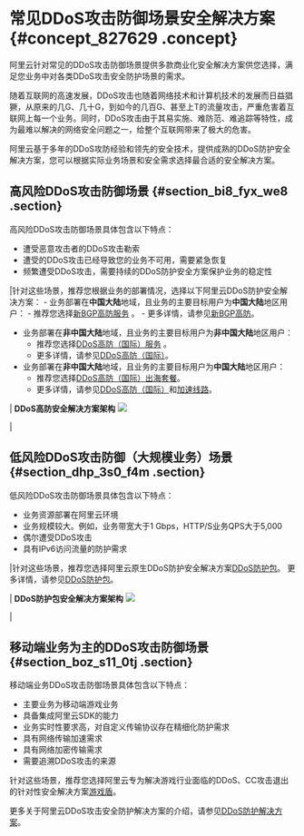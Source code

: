 # 常见DDoS攻击防御场景安全解决方案 {#concept_827629 .concept}

阿里云针对常见的DDoS攻击防御场景提供多款商业化安全解决方案供您选择，满足您业务中对各类DDoS攻击安全防护场景的需求。

随着互联网的高速发展，DDoS攻击也随着网络技术和计算机技术的发展而日益猖獗，从原来的几G、几十G，到如今的几百G、甚至上T的流量攻击，严重危害着互联网上每一个业务。同时，DDoS攻击由于其易实施、难防范、难追踪等特性，成为最难以解决的网络安全问题之一，给整个互联网带来了极大的危害。

阿里云基于多年的DDoS攻防经验和领先的安全技术，提供成熟的DDoS防护安全解决方案，您可以根据实际业务场景和安全需求选择最合适的安全解决方案。

## 高风险DDoS攻击防御场景 {#section_bi8_fyx_we8 .section}

高风险DDoS攻击防御场景具体包含以下特点：

-   遭受恶意攻击者的DDoS攻击勒索
-   遭受的DDoS攻击已经导致您的业务不可用，需要紧急恢复
-   频繁遭受DDoS攻击，需要持续的DDoS防护安全方案保护业务的稳定性

|针对这些场景，推荐您根据业务的部署情况，选择以下阿里云DDoS防护安全解决方案： -   业务部署在**中国大陆**地域，且业务的主要目标用户为**中国大陆**地区用户：
    -   推荐您选择[新BGP高防服务](https://common-buy.aliyun.com/?commodityCode=ddoscoo#/buy) 。
    -   更多详情，请参见[新BGP高防](../../../../cn.zh-CN/新BGP高防IP/产品简介/什么是新BGP高防IP.md#)。
-   业务部署在**非中国大陆**地域，且业务的主要目标用户为**非中国大陆**地区用户：
    -   推荐您选择[DDoS高防（国际）服务](https://common-buy.aliyun.com/?commodityCode=ddosDip#/buy) 。
    -   更多详情，请参见[DDoS高防（国际）](../../../../cn.zh-CN/DDoS高防（国际）/产品简介/什么是DDoS高防（国际）.md#)。
-   业务部署在**非中国大陆**地域，且业务的主要目标用户为**中国大陆**地区用户：
    -   推荐您选择[DDoS高防（国际）出海套餐](https://package-buy.aliyun.com/?planId=1019020001141701&accounttraceid=eb315d7e-bd27-4f6a-a2f2-aeab6168a552#/buy)。
    -   更多详情，请参见[DDoS高防（国际）](../../../../cn.zh-CN/DDoS高防（国际）/产品简介/什么是DDoS高防（国际）.md#)和[加速线路](../../../../cn.zh-CN/DDoS高防（国际）/产品定价/加速线路.md#)。

 | **DDoS高防安全解决方案架构** ![](http://static-aliyun-doc.oss-cn-hangzhou.aliyuncs.com/assets/img/669216/156147901850168_zh-CN.png)

 |

## 低风险DDoS攻击防御（大规模业务）场景 {#section_dhp_3s0_f4m .section}

低风险DDoS攻击防御场景具体包含以下特点：

-   业务资源部署在阿里云环境
-   业务规模较大。例如，业务带宽大于1 Gbps，HTTP/S业务QPS大于5,000
-   偶尔遭受DDoS攻击
-   具有IPv6访问流量的防护需求

|针对这些场景，推荐您选择阿里云原生DDoS防护安全解决方案[DDoS防护包](https://common-buy.aliyun.com/?commodityCode=ddosbgp#/buy)。 更多详情，请参见[DDoS防护包](../../../../cn.zh-CN/DDoS防护包/产品简介/什么是DDoS防护包.md#)。

 | **DDoS防护包安全解决方案架构** ![](http://static-aliyun-doc.oss-cn-hangzhou.aliyuncs.com/assets/img/669216/156147901850169_zh-CN.png)

 |

## 移动端业务为主的DDoS攻击防御场景 {#section_boz_s11_0tj .section}

移动端业务DDoS攻击防御场景具体包含以下特点：

-   主要业务为移动端游戏业务
-   具备集成阿里云SDK的能力
-   业务实时性要求高，对自定义传输协议存在精细化防护需求
-   具有网络传输加速需求
-   具有网络加密传输需求
-   需要追溯DDoS攻击的来源

针对这些场景，推荐您选择阿里云专为解决游戏行业面临的DDoS、CC攻击退出的针对性安全解决方案[游戏盾](../../../../cn.zh-CN/产品简介/什么是游戏盾.md#)。

更多关于阿里云DDoS攻击安全防护解决方案的介绍，请参见[DDoS防护解决方案](cn.zh-CN/DDoS防护指南/通用DDoS防护方案/DDoS防护解决方案.md#)。

